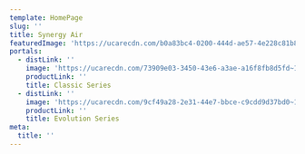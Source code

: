```yaml
---
template: HomePage
slug: ''
title: Synergy Air
featuredImage: 'https://ucarecdn.com/b0a83bc4-0200-444d-ae57-4e228c81b8c8~1/nth/0/'
portals:
  - distLink: ''
    image: 'https://ucarecdn.com/73909e03-3450-43e6-a3ae-a16f8fb8d5fd~1/nth/0/'
    productLink: ''
    title: Classic Series
  - distLink: ''
    image: 'https://ucarecdn.com/9cf49a28-2e31-44e7-bbce-c9cdd9d37bd0~1/nth/0/'
    productLink: ''
    title: Evolution Series
meta:
  title: ''
---
```

